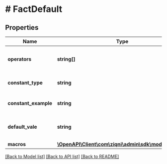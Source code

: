 # # FactDefault

## Properties

Name | Type | Description | Notes
------------ | ------------- | ------------- | -------------
**operators** | **string[]** | The operators supported by the fact |
**constant_type** | **string** | The data type of the constant |
**constant_example** | **string** | Example of the constant |
**default_vale** | **string** | The default value of the constant for the fact | [optional]
**macros** | [**\OpenAPI\Client\com\ziqni\admin\sdk\model\Macro[]**](Macro.md) |  | [optional]

[[Back to Model list]](../../README.md#models) [[Back to API list]](../../README.md#endpoints) [[Back to README]](../../README.md)
